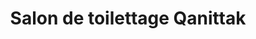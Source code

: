 ---
title: "Salon de toilettage Qanittak"
url: /seyne/salon-de-toilettage-qanittak/
shop: toilettage des animaux
---